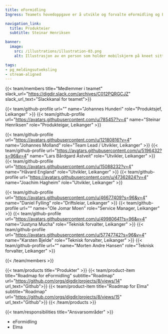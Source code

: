 ```yaml
---
title: eFormidling
Ingress: Teamets hovedoppgave er å utvikle og forvalte eFormidling og Elma.

navigation_link:
  title: Produkteier
  subtitle: Steinar Henriksen

banner:
  image:
    src: /illustrations/illustration-03.png
    alt: Illustrasjon av en person som holder mobilskjerm på kneet sitt

tags:
- pg_meldingsutveksling
- stream-aligned
---
```


{{< team/members title="Medlemmer i teamet" slack_url="https://digdir.slack.com/archives/C012PQRGCJZ" slack_url_text="Slackkanal for teamet">}}

  {{< team/github-profile url="" name="Johannes Hunderi" role="Produktsjef,  Leikanger" >}}
  {{< team/github-profile url="https://avatars.githubusercontent.com/u/785457?v=4"  name="Steinar Henriksen" role="Produkteigar, Leikanger" >}}

  {{< team/github-profile url="https://avatars.githubusercontent.com/u/12180816?v=4" name="Johannes Molland" role="Team Lead / Utvikler, Leikanger" >}}
  {{< team/github-profile url="https://avatars.githubusercontent.com/u/5196432?s=96&v=4" name="Lars Bårdgard Åstveit" role="Utvikler, Leikanger" >}}
  {{< team/github-profile url="https://avatars.githubusercontent.com/u/15088232?v=4" name="Håvard England" role="Utvikler, Leikanger" >}}
  {{< team/github-profile url="https://avatars.githubusercontent.com/u/47362824?v=4" name="Joachim Hagheim" role="Utvikler, Leikanger" >}}
  
  {{< team/github-profile url="https://avatars.githubusercontent.com/u/46677409?s=96&v=4" name="Daniel Fylling" role="Driftsleiar, Leikanger" >}}
  {{< team/github-profile url="" name="Ole Jomar Moen" role="Service Manager, Leikanger" >}}
  {{< team/github-profile url="https://avatars.githubusercontent.com/u/49980641?s=96&v=4" name="Justyna Mucha" role="Teknisk forvalter, Leikanger" >}}
  {{< team/github-profile url="https://avatars.githubusercontent.com/u/57747742?s=96&v=4" name="Karsten Bjelde" role="Teknisk forvalter, Leikanger" >}}
  {{< team/github-profile url="" name="Morten Andre Hansen" role="Teknisk forvalter, Leikanger" >}}

{{< /team/members >}}

{{< team/products title="Produkter" >}}
{{< team/product-item title="Roadmap for eFormidling" subtitle="Roadmap" url="https://github.com/orgs/digdir/projects/8/views/14" url_text="Github">}}
{{< team/product-item title="Roadmap for Elma" subtitle="Roadmap" url="https://github.com/orgs/digdir/projects/8/views/15" url_text="Github">}}
{{< /team/products >}}

{{< team/responsibilities title="Ansvarsområder" >}}

- eFormidling
- Elma
  
